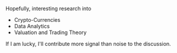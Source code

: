 
Hopefully, interesting research into
* Crypto-Currencies
* Data Analytics
* Valuation and Trading Theory

If I am lucky, I'll contribute more signal than noise to the discussion.
